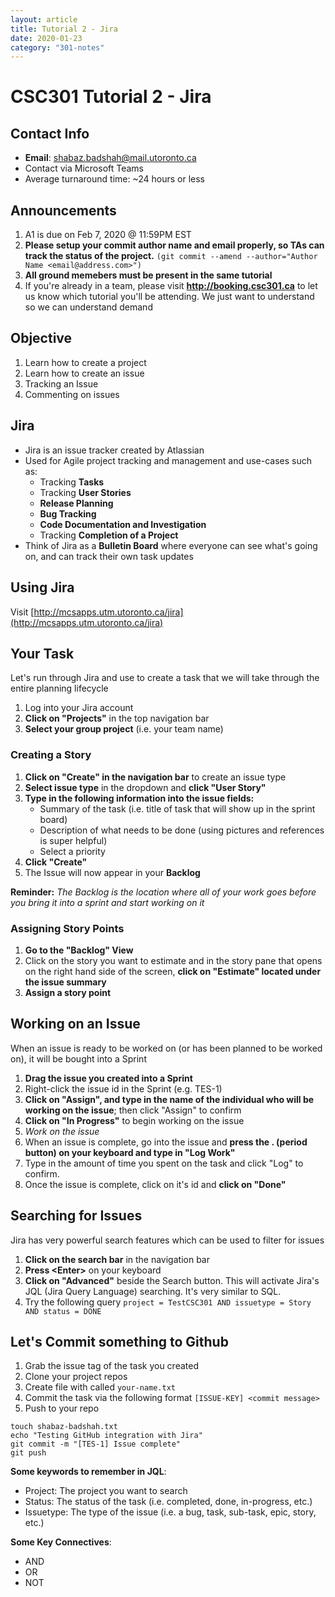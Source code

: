 ```yaml
---
layout: article
title: Tutorial 2 - Jira
date: 2020-01-23
category: "301-notes"
---
```


# CSC301 Tutorial 2 - Jira

## Contact Info

- __Email__: shabaz.badshah@mail.utoronto.ca
- Contact via Microsoft Teams
- Average turnaround time: ~24 hours or less

## Announcements

1. A1 is due on Feb 7, 2020 @ 11:59PM EST
2. __Please setup your commit author name and email properly, so TAs can track the status of the project.__ ```(git commit --amend --author="Author Name <email@address.com>")```
3. __All ground memebers must be present in the same tutorial__
4. If you're already in a team, please visit __http://booking.csc301.ca__ to let us know which tutorial you'll be attending. We just want to understand so we can understand demand

## Objective

1. Learn how to create a project
2. Learn how to create an issue
3. Tracking an Issue
4. Commenting on issues

## Jira

- Jira is an issue tracker created by Atlassian
- Used for Agile project tracking and management and use-cases such as:
  - Tracking __Tasks__
  - Tracking __User Stories__
  - __Release Planning__
  - __Bug Tracking__
  - __Code Documentation and Investigation__
  - Tracking __Completion of a Project__
- Think of Jira as a __Bulletin Board__ where everyone can see what's going on, and can track their own task updates

## Using Jira

Visit [http://mcsapps.utm.utoronto.ca/jira](http://mcsapps.utm.utoronto.ca/jira)

## Your Task

Let's run through Jira and use to create a task that we will take through the entire planning lifecycle

1. Log into your Jira account
2. __Click on "Projects"__ in the top navigation bar
3. __Select your group project__ (i.e. your team name)

### Creating a Story

1. __Click on "Create" in the navigation bar__ to create an issue type
2. __Select issue type__ in the dropdown and __click "User Story"__
3. __Type in the following information into the issue fields:__
    - Summary of the task (i.e. title of task that will show up in the sprint board)
    - Description of what needs to be done (using pictures and references is super helpful)
    - Select a priority
4. __Click "Create"__
5. The Issue will now appear in your __Backlog__

__Reminder:__ *The Backlog is the location where all of your work goes before you bring it into a sprint and start working on it*

### Assigning Story Points

1. __Go to the "Backlog" View__
2. Click on the story you want to estimate and in the story pane that opens on the right hand side of the screen, __click on "Estimate" located under the issue summary__
3. __Assign a story point__

## Working on an Issue

When an issue is ready to be worked on (or has been planned to be worked on), it will be bought into a Sprint

1. __Drag the issue you created into a Sprint__
2. Right-click the issue id in the Sprint (e.g. TES-1)
3. __Click on "Assign", and type in the name of the individual who will be working on the issue__; then click "Assign" to confirm
4. __Click on "In Progress"__ to begin working on the issue
5. *Work on the issue*
6. When an issue is complete, go into the issue and __press the . (period button) on your keyboard and type in "Log Work"__
7. Type in the amount of time you spent on the task and click "Log" to confirm.
8. Once the issue is complete, click on it's id and __click on "Done"__

## Searching for Issues

Jira has very powerful search features which can be used to filter for issues

1. __Click on the search bar__ in the navigation bar
2. __Press \<Enter\>__ on your keyboard
3. __Click on "Advanced"__ beside the Search button. This will activate Jira's JQL (Jira Query Language) searching. It's very similar to SQL.
4. Try the following query ```project = TestCSC301 AND issuetype = Story AND status = DONE```

## Let's Commit something to Github

1. Grab the issue tag of the task you created
2. Clone your project repos
3. Create file with called ```your-name.txt```
4. Commit the task via the following format ```[ISSUE-KEY] <commit message>```
5. Push to your repo

```shell
touch shabaz-badshah.txt
echo "Testing GitHub integration with Jira"
git commit -m "[TES-1] Issue complete"
git push
```

__Some keywords to remember in JQL__:
  - Project: The project you want to search
  - Status: The status of the task  (i.e. completed, done, in-progress, etc.)
  - Issuetype: The type of the issue (i.e. a bug, task, sub-task, epic, story, etc.)
  
__Some Key Connectives__:
  - AND
  - OR
  - NOT